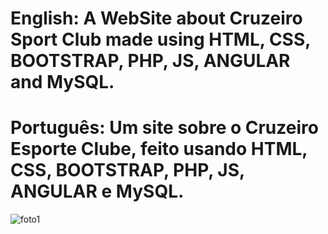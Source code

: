 # English: A WebSite about Cruzeiro Sport Club made using HTML, CSS, BOOTSTRAP, PHP, JS, ANGULAR and MySQL.
# Português: Um site sobre o Cruzeiro Esporte Clube, feito usando HTML, CSS, BOOTSTRAP, PHP, JS, ANGULAR e MySQL. 

![foto1](https://github.com/pedroanicio/Cruzeiro_WebSite/assets/86172810/6a85b2ba-4fe1-48e1-9a2c-1d0691c532a0)
